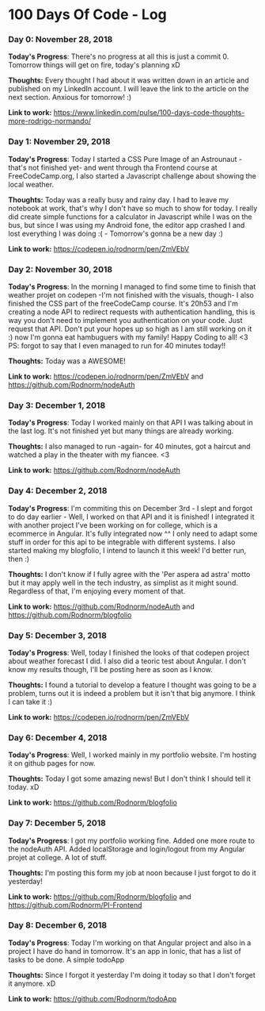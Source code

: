 # 100 Days Of Code - Log

### Day 0: November 28, 2018

**Today's Progress**: There's no progress at all this is just a commit 0. Tomorrow things will get on fire, today's planning xD

**Thoughts:** Every thought I had about it was written down in an article and published on my LinkedIn account. I will leave the link to the article on the next section. Anxious for tomorrow! :)

**Link to work:** https://www.linkedin.com/pulse/100-days-code-thoughts-more-rodrigo-normando/

### Day 1: November 29, 2018

**Today's Progress**: Today I started a CSS Pure Image of an Astrounaut -that's not finished yet- and went through tha Frontend course at FreeCodeCamp.org, I also started a Javascript challenge about showing the local weather.

**Thoughts:** Today was a really busy and rainy day. I had to leave my notebook at work, that's why I don't have so much to show for today. I really did create simple functions for a calculator in Javascript while I was on the bus, but since I was using my Android fone, the editor app crashed I and lost everything I was doing :( - Tomorrow's gonna be a new day :)


**Link to work:** https://codepen.io/rodnorm/pen/ZmVEbV

### Day 2: November 30, 2018

**Today's Progress**: In the morning I managed to find some time to finish that weather projet on codepen -I'm not finished with the visuals, though- I also finished the CSS part of the freeCodeCamp course. It's 20h53 and I'm creating a node API to redirect requests with authentication handling, this is way you don't need to implement you authentication on your code. Just request that API. Don't put your hopes up so high as I am still working on it :) now I'm gonna eat hambuguers with my family! Happy Coding to all! <3 PS: forgot to say that I even managed to run for 40 minutes today!!

**Thoughts:** Today was a AWESOME!

**Link to work:** https://codepen.io/rodnorm/pen/ZmVEbV and https://github.com/Rodnorm/nodeAuth

### Day 3: December 1, 2018

**Today's Progress**: Today I worked mainly on that API I was talking about in the last log. It's not finished yet but many things are already working.

**Thoughts:** I also managed to run -again- for 40 minutes, got a haircut and watched a play in the theater with my fiancee. <3

**Link to work:** https://github.com/Rodnorm/nodeAuth


### Day 4: December 2, 2018

**Today's Progress**: I'm commiting this on December 3rd - I slept and forgot to do day earlier - Well, I worked on that API and it is finished! I integrated it with another project I've been working on for college, which is a ecommerce in Angular. It's fully integrated now ^^ I only need to adapt some stuff in order for this api to be integrable with different systems. I also started making my blogfolio, I intend to launch it this week! I'd better run, then :)

**Thoughts:** I don't know if I fully agree with the 'Per aspera ad astra' motto but it may apply well in the tech industry, as simplist as it might sound. Regardless of that, I'm enjoying every moment of that.

**Link to work:** https://github.com/Rodnorm/nodeAuth and https://github.com/Rodnorm/blogfolio


### Day 5: December 3, 2018

**Today's Progress**: Well, today I finished the looks of that codepen project about weather forecast I did. I also did a teoric test about Angular. I don't know my results though, I'll be posting here as soon as I know.

**Thoughts:** I found a tutorial to develop a feature I thought was going to be a problem, turns out it is indeed a problem but it isn't that big anymore. I think I can take it :)

**Link to work:** https://codepen.io/rodnorm/pen/ZmVEbV


### Day 6: December 4, 2018

**Today's Progress**: Well, I worked mainly in my portfolio website. I'm hosting it on github pages for now.

**Thoughts:** Today I got some amazing news! But I don't think I should tell it today. xD

**Link to work:** https://github.com/Rodnorm/blogfolio



### Day 7: December 5, 2018

**Today's Progress**: I got my portfolio working fine. Added one more route to the nodeAuth API. Added localStorage and login/logout from my Angular projet at college. A lot of stuff.

**Thoughts:** I'm posting this form my job at noon because I just forgot to do it yesterday!

**Link to work:** https://github.com/Rodnorm/blogfolio and https://github.com/Rodnorm/PI-Frontend



### Day 8: December 6, 2018

**Today's Progress**: Today I'm working on that Angular project and also in a project I have do hand in tomorrow. It's an app in Ionic, that has a list of tasks to be done. A simple todoApp

**Thoughts:** Since I forgot it yesterday I'm doing it today so that I don't forget it anymore. xD

**Link to work:** https://github.com/Rodnorm/todoApp
